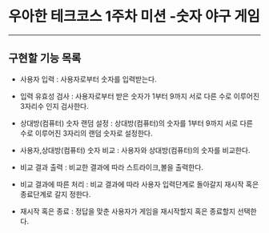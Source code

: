 # 우아한 테크코스 1주차 미션 -숫자 야구 게임

----

## 구현할 기능 목록

- 사용자 입력 : 사용자로부터 숫자를 입력받는다.

- 입력 유효성 검사 : 사용자로부터 받은 숫자가 1부터 9까지 서로 다른 수로 이루어진 3자리수 인지 검사한다.

- 상대방(컴퓨터) 숫자 랜덤 설정 : 상대방(컴퓨터)의 숫자를 1부터 9까지 서로 다른 수로 이루어진 3자리의 랜덤 숫자로 설정한다.

- 사용자,상대방(컴퓨터) 숫자 비교 : 사용자와 상대방(컴퓨터)의 숫자를 비교한다.

- 비교 결과 출력 : 비교한 결과에 따라 스트라이크,볼을 출력한다.

- 비교 결과에 따른 처리 : 비교 결과에 따라 사용자 입력단계로 돌아갈지 재시작 혹은 종료단계로 갈지 정한다.

- 재시작 혹은 종료  : 정답을 맞춘 사용자가 게임을 재시작할지 혹은 종료할지 선택한다.
